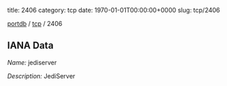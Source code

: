 title: 2406
category: tcp
date: 1970-01-01T00:00:00+0000
slug: tcp/2406

[portdb](/) / [tcp](/category/tcp.html) / 2406


## IANA Data

_Name:_ jediserver

_Description:_ JediServer

